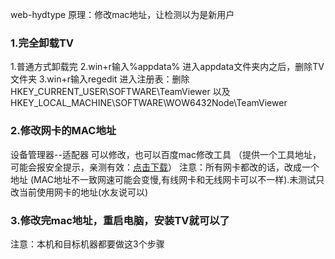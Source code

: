 web-hydtype
原理：修改mac地址，让检测以为是新用户

### 1.完全卸载TV
1.普通方式卸载完
2.win+r输入%appdata% 进入appdata文件夹内之后，删除TV文件夹
3.win+r输入regedit 进入注册表：删除HKEY_CURRENT_USER\SOFTWARE\TeamViewer 以及 HKEY_LOCAL_MACHINE\SOFTWARE\WOW6432Node\TeamViewer

### 2.修改网卡的MAC地址
设备管理器--适配器 可以修改，也可以百度mac修改工具 （提供一个工具地址，可能会报安全提示，亲测有效：<a href='http://oja96hlp0.bkt.clouddn.com/MAC.zip'>点击下载</a>）
注意：所有网卡都改的话，改成一个地址 (MAC地址不一致网速可能会变慢,有线网卡和无线网卡可以不一样).未测试只改当前使用网卡的地址(水友说可以)

### 3.修改完mac地址，重启电脑，安装TV就可以了
注意：本机和目标机器都要做这3个步骤